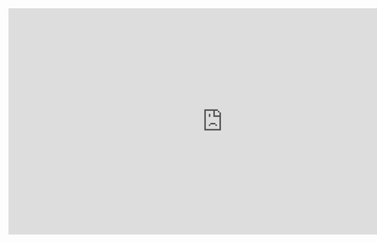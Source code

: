 <iframe
	src="https://teapotai-teapotchat.hf.space"
	frameborder="0"
	width="850"
	height="450"
></iframe>
